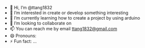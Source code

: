 - 👋 Hi, I’m @ttang1832
- 👀 I’m interested in create or develop something interesting
- 🌱 I’m currently learning how to create a project by using arduino
- 💞️ I’m looking to collaborate on 
- 📫 You can reach me by email ttang1832@gmail.com
- 😄 Pronouns:
- ⚡ Fun fact: ...

<!---
ttang1832/ttang1832 is a ✨ special ✨ repository because its `README.md` (this file) appears on your GitHub profile.
You can click the Preview link to take a look at your changes.
--->
